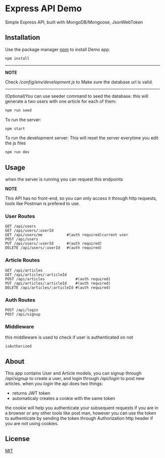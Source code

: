 # Express API Demo

Simple Express API, built with MongoDB/Mongoose, JsonWebToken

## Installation

Use the package manager [npm](https://npmjs.com/) to install Demo app.

```bash
npm install
```

---

**NOTE**

Check _/config/env/development.js_ to Make sure the database url is valid.

---

(Optional)You can use seeder command to seed the database.
this will generate a two users with one article for each of them:

```bash
npm run seed
```

To run the server:

```bash
npm start
```

To run the development server:
This will reset the server everytime you edit the js files

```bash
npm run dev
```

## Usage

when the server is running you can request this endpoints

**NOTE**

This API has no front-end, so you can only access it through http requests, tools like Postman is prefered to use.

### User Routes

```url
GET /api/users
GET /api/users/:userId
GET /api/users/me           #(auth required)current user
POST /api/users
PUT /api/users/:userId      #(auth required)
DELETE /api/users/:userId   #(auth required)
```

### Article Routes

```url
GET /api/articles
GET /api/articles/:articleId
POST /api/articles              #(auth required)
PUT /api/articles/:articleId    #(auth required)
DELETE /api/articles/:articleId #(auth required)
```

### Auth Routes

```url
POST /api/login
POST /api/signup
```

### Middleware

this middleware is used to check if user is authenticated on not

```url
isAuthorized
```

## About

This app contains User and Article models, you can signup through _/api/signup_ to create a user, and login through _/api/login_ to post new articles.
when you _login_ the api does two things:

- returns JWT token
- automaticaly creates a cookie with the same token

the cookie will help you authenticate your subsequent requests if you are in a browser or any other tools like post man, however you can use the token to authenticate by sending the token through Authorization http header if you are not using cookies.

## License

[MIT](https://choosealicense.com/licenses/mit/)
